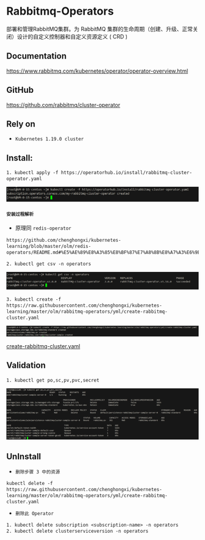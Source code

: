 # Rabbitmq-Operators

部署和管理RabbitMQ集群。为 RabbitMQ 集群的生命周期（创建、升级、正常关闭）设计的自定义控制器和自定义资源定义 ( CRD )

## Documentation
https://www.rabbitmq.com/kubernetes/operator/operator-overview.html

## GitHub
https://github.com/rabbitmq/cluster-operator


## Rely on
- `Kubernetes 1.19.0 cluster`

## Install:


```shell
1. kubectl apply -f https://operatorhub.io/install/rabbitmq-cluster-operator.yaml
```
![img](picture/rabbitmq-cluster-operator.png)

#### `安装过程解析`
- 原理同 `redis-operator`
```shell
https://github.com/chenghongxi/kubernetes-learning/blob/master/olm/redis-operators/README.md#%E5%AE%89%E8%A3%85%E8%BF%87%E7%A8%8B%E8%A7%A3%E6%9E%90`
```




```shell
2. kubectl get csv -n operators
```
![img](picture/csv.png)

```shell
3. kubectl create -f https://raw.githubusercontent.com/chenghongxi/kubernetes-learning/master/olm/rabbitmq-operators/yml/create-rabbitmq-cluster.yaml
```
![img](picture/create-rabbitmq-cluster.png)

[create-rabbitmq-cluster.yaml](https://raw.githubusercontent.com/chenghongxi/kubernetes-learning/master/olm/rabbitmq-operators/yml/create-rabbitmq-cluster.yaml)

## Validation
```shell
1. kubectl get po,sc,pv,pvc,secret
```
![img](picture/validation.png)
## UnInstall
- `删除步骤 3 中的资源`
```shell
kubectl delete -f https://raw.githubusercontent.com/chenghongxi/kubernetes-learning/master/olm/rabbitmq-operators/yml/create-rabbitmq-cluster.yaml
```
- `删除此 Operator`
```shell
1. kubectl delete subscription <subscription-name> -n operators
2. kubectl delete clusterserviceversion -n operators
```